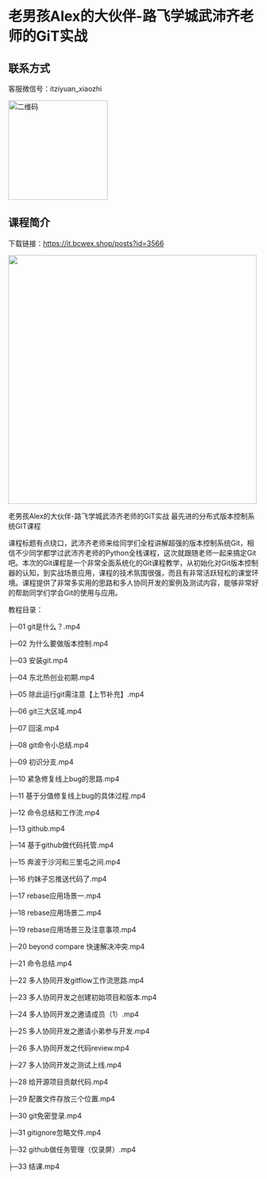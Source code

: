 # 老男孩Alex的大伙伴-路飞学城武沛齐老师的GiT实战

## 联系方式

客服微信号：itziyuan_xiaozhi

<img src="https://ziyuanyun.oss-cn-guangzhou.aliyuncs.com/common/20240614073449/666b82192834a.jpg" width="200" height="200" alt="二维码">

## 课程简介

下载链接：https://it.bcwex.shop/posts?id=3566

<img src="https://ziyuanyun.oss-cn-guangzhou.aliyuncs.com/yun/20240515185225/664493e9013bd.jpg" width="500" alt="">

  

 老男孩Alex的大伙伴-路飞学城武沛齐老师的GiT实战 最先进的分布式版本控制系统GIT课程

 课程标题有点绕口，武沛齐老师来给同学们全程讲解超强的版本控制系统Git，相信不少同学都学过武沛齐老师的Python全栈课程，这次就跟随老师一起来搞定Git吧。本次的Git课程是一个非常全面系统化的Git课程教学，从初始化对Git版本控制器的认知，到实战场景应用，课程的技术氛围很强，而且有非常活跃轻松的课堂环境。课程提供了非常多实用的思路和多人协同开发的案例及测试内容，能够非常好的帮助同学们学会Git的使用与应用。

 教程目录：

 ├─01 git是什么？.mp4

 ├─02 为什么要做版本控制.mp4

 ├─03 安装git.mp4

 ├─04 东北热创业初期.mp4

 ├─05 除此运行git需注意【上节补充】.mp4

 ├─06 git三大区域.mp4

 ├─07 回滚.mp4

 ├─08 git命令小总结.mp4

 ├─09 初识分支.mp4

 ├─10 紧急修复线上bug的思路.mp4

 ├─11 基于分值修复线上bug的具体过程.mp4

 ├─12 命令总结和工作流.mp4

 ├─13 github.mp4

 ├─14 基于github做代码托管.mp4

 ├─15 奔波于沙河和三里屯之间.mp4

 ├─16 约妹子忘推送代码了.mp4

 ├─17 rebase应用场景一.mp4

 ├─18 rebase应用场景二.mp4

 ├─19 rebase应用场景三及注意事项.mp4

 ├─20 beyond compare 快速解决冲突.mp4

 ├─21 命令总结.mp4

 ├─22 多人协同开发gitflow工作流思路.mp4

 ├─23 多人协同开发之创建初始项目和版本.mp4

 ├─24 多人协同开发之邀请成员（1）.mp4

 ├─25 多人协同开发之邀请小弟参与开发.mp4

 ├─26 多人协同开发之代码review.mp4

 ├─27 多人协同开发之测试上线.mp4

 ├─28 给开源项目贡献代码.mp4

 ├─29 配置文件存放三个位置.mp4

 ├─30 git免密登录.mp4

 ├─31 gitignore忽略文件.mp4

 ├─32 github做任务管理（仅录屏）.mp4

 ├─33 结课.mp4

  